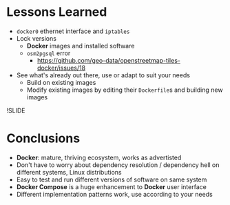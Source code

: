 <!-- Outro -->

# Lessons Learned
- `docker0` ethernet interface and `iptables`
- Lock versions
  - **Docker** images and installed software
  - `osm2pgsql` error
    - <https://github.com/geo-data/openstreetmap-tiles-docker/issues/18>
- See what's already out there, use or adapt to suit your needs
  - Build on existing images
  - Modify existing images by editing their `Dockerfile`s and building new images

!SLIDE
# Conclusions

- **Docker**: mature, thriving ecosystem, works as advertisted
- Don't have to worry about dependency resolution / dependency hell on different systems, Linux distributions
- Easy to test and run different versions of software on same system
- **Docker Compose** is a huge enhancement to **Docker** user interface
- Different implementation patterns work, use according to your needs
